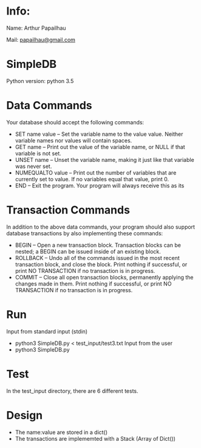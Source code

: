 # Info:
Name: Arthur Papailhau

Mail: papailhau@gmail.com

# SimpleDB
Python version: python 3.5
# Data Commands

Your database should accept the following commands:

- SET name value – Set the variable name to the value value. Neither variable names nor values will contain spaces.
- GET name – Print out the value of the variable name, or NULL if that variable is not set.
- UNSET name – Unset the variable name, making it just like that variable was never set.
- NUMEQUALTO value – Print out the number of variables that are currently set to value. If no variables equal that value, print 0.
- END – Exit the program. Your program will always receive this as its 

# Transaction Commands

In addition to the above data commands, your program should also support database transactions by also implementing these commands:
- BEGIN – Open a new transaction block. Transaction blocks can be nested; a BEGIN can be issued inside of an existing block.
- ROLLBACK – Undo all of the commands issued in the most recent transaction block, and close the block. Print nothing if successful, or print NO TRANSACTION if no transaction is in progress.
- COMMIT – Close all open transaction blocks, permanently applying the changes made in them. Print nothing if successful, or print NO TRANSACTION if no transaction is in progress.

# Run

Input from standard input (stdin)
- python3 SimpleDB.py < test_input/test3.txt
Input from the user
- python3 SimpleDB.py

# Test

In the test_input directory, there are 6 different tests.

# Design

- The name:value are stored in a dict()
- The transactions are implememted with a Stack (Array of Dict())

